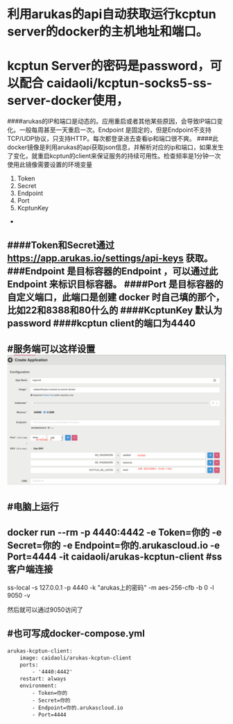 # 利用arukas的api自动获取运行kcptun server的docker的主机地址和端口。


# kcptun Server的密码是password，可以配合 caidaoli/kcptun-socks5-ss-server-docker使用，


####arukas的IP和端口是动态的。应用重启或者其他某些原因，会导致IP端口变化。一般每周甚至一天重启一次。Endpoint 是固定的，但是Endpoint不支持 TCP/UDP协议，只支持HTTP。每次都登录进去查看ip和端口很不爽。
####此docker镜像是利用arukas的api获取json信息，并解析对应的ip和端口，如果发生了变化，就重启kcptun的client来保证服务的持续可用性。检查频率是1分钟一次
	使用此镜像需要设置的环境变量
1. 	Token
1. 	Secret
1. 	Endpoint
1. 	Port
1. 	KcptunKey


-
####Token和Secret通过 https://app.arukas.io/settings/api-keys 获取。
###Endpoint 是目标容器的Endpoint ，可以通过此 Endpoint 来标识目标容器。
####Port 是目标容器的自定义端口，此端口是创建 docker 时自己填的那个，比如22和8388和80什么的
####KcptunKey 默认为password
####kcptun client的端口为4440
-
#服务端可以这样设置
![arukas服务器设置](arukas.png)
-
#电脑上运行
-
docker run --rm -p 4440:4442 -e Token=你的 -e Secret=你的 -e Endpoint=你的.arukascloud.io -e Port=4444 -it caidaoli/arukas-kcptun-client
#ss客户端连接
-
ss-local -s 127.0.0.1 -p 4440 -k "arukas上的密码" -m aes-256-cfb -b 0 -l 9050 -v


然后就可以通过9050访问了 

#也可写成docker-compose.yml
-
```
arukas-kcptun-client:
	image: caidaoli/arukas-kcptun-client
	ports:
		- '4440:4442'
	restart: always
	environment:
		- Token=你的
		- Secret=你的
		- Endpoint=你的.arukascloud.io
		- Port=4444
```